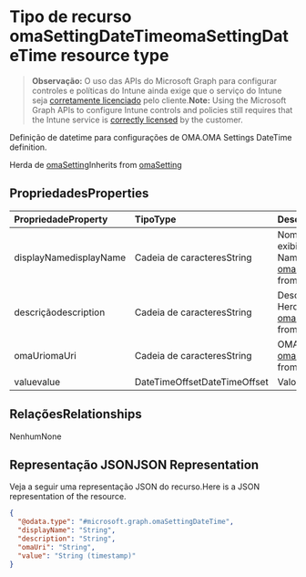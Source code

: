# <a name="omasettingdatetime-resource-type"></a><span data-ttu-id="96ca3-101">Tipo de recurso omaSettingDateTime</span><span class="sxs-lookup"><span data-stu-id="96ca3-101">omaSettingDateTime resource type</span></span>

> <span data-ttu-id="96ca3-102">**Observação:** O uso das APIs do Microsoft Graph para configurar controles e políticas do Intune ainda exige que o serviço do Intune seja [corretamente licenciado](https://go.microsoft.com/fwlink/?linkid=839381) pelo cliente.</span><span class="sxs-lookup"><span data-stu-id="96ca3-102">**Note:** Using the Microsoft Graph APIs to configure Intune controls and policies still requires that the Intune service is [correctly licensed](https://go.microsoft.com/fwlink/?linkid=839381) by the customer.</span></span>

<span data-ttu-id="96ca3-103">Definição de datetime para configurações de OMA.</span><span class="sxs-lookup"><span data-stu-id="96ca3-103">OMA Settings DateTime definition.</span></span>

<span data-ttu-id="96ca3-104">Herda de [omaSetting](../resources/intune_deviceconfig_omasetting.md)</span><span class="sxs-lookup"><span data-stu-id="96ca3-104">Inherits from [omaSetting](../resources/intune_deviceconfig_omasetting.md)</span></span>

## <a name="properties"></a><span data-ttu-id="96ca3-105">Propriedades</span><span class="sxs-lookup"><span data-stu-id="96ca3-105">Properties</span></span>
|<span data-ttu-id="96ca3-106">Propriedade</span><span class="sxs-lookup"><span data-stu-id="96ca3-106">Property</span></span>|<span data-ttu-id="96ca3-107">Tipo</span><span class="sxs-lookup"><span data-stu-id="96ca3-107">Type</span></span>|<span data-ttu-id="96ca3-108">Descrição</span><span class="sxs-lookup"><span data-stu-id="96ca3-108">Description</span></span>|
|:---|:---|:---|
|<span data-ttu-id="96ca3-109">displayName</span><span class="sxs-lookup"><span data-stu-id="96ca3-109">displayName</span></span>|<span data-ttu-id="96ca3-110">Cadeia de caracteres</span><span class="sxs-lookup"><span data-stu-id="96ca3-110">String</span></span>|<span data-ttu-id="96ca3-111">Nome de exibição.</span><span class="sxs-lookup"><span data-stu-id="96ca3-111">Display Name.</span></span> <span data-ttu-id="96ca3-112">Herda de [omaSetting](../resources/intune_deviceconfig_omasetting.md)</span><span class="sxs-lookup"><span data-stu-id="96ca3-112">Inherited from [omaSetting](../resources/intune_deviceconfig_omasetting.md)</span></span>|
|<span data-ttu-id="96ca3-113">descrição</span><span class="sxs-lookup"><span data-stu-id="96ca3-113">description</span></span>|<span data-ttu-id="96ca3-114">Cadeia de caracteres</span><span class="sxs-lookup"><span data-stu-id="96ca3-114">String</span></span>|<span data-ttu-id="96ca3-115">Descrição.</span><span class="sxs-lookup"><span data-stu-id="96ca3-115">Description.</span></span> <span data-ttu-id="96ca3-116">Herda de [omaSetting](../resources/intune_deviceconfig_omasetting.md)</span><span class="sxs-lookup"><span data-stu-id="96ca3-116">Inherited from [omaSetting](../resources/intune_deviceconfig_omasetting.md)</span></span>|
|<span data-ttu-id="96ca3-117">omaUri</span><span class="sxs-lookup"><span data-stu-id="96ca3-117">omaUri</span></span>|<span data-ttu-id="96ca3-118">Cadeia de caracteres</span><span class="sxs-lookup"><span data-stu-id="96ca3-118">String</span></span>|<span data-ttu-id="96ca3-119">OMA.</span><span class="sxs-lookup"><span data-stu-id="96ca3-119">OMA.</span></span> <span data-ttu-id="96ca3-120">Herda de [omaSetting](../resources/intune_deviceconfig_omasetting.md)</span><span class="sxs-lookup"><span data-stu-id="96ca3-120">Inherited from [omaSetting](../resources/intune_deviceconfig_omasetting.md)</span></span>|
|<span data-ttu-id="96ca3-121">value</span><span class="sxs-lookup"><span data-stu-id="96ca3-121">value</span></span>|<span data-ttu-id="96ca3-122">DateTimeOffset</span><span class="sxs-lookup"><span data-stu-id="96ca3-122">DateTimeOffset</span></span>|<span data-ttu-id="96ca3-123">Valor.</span><span class="sxs-lookup"><span data-stu-id="96ca3-123">Value.</span></span>|

## <a name="relationships"></a><span data-ttu-id="96ca3-124">Relações</span><span class="sxs-lookup"><span data-stu-id="96ca3-124">Relationships</span></span>
<span data-ttu-id="96ca3-125">Nenhum</span><span class="sxs-lookup"><span data-stu-id="96ca3-125">None</span></span>
## <a name="json-representation"></a><span data-ttu-id="96ca3-126">Representação JSON</span><span class="sxs-lookup"><span data-stu-id="96ca3-126">JSON Representation</span></span>
<span data-ttu-id="96ca3-127">Veja a seguir uma representação JSON do recurso.</span><span class="sxs-lookup"><span data-stu-id="96ca3-127">Here is a JSON representation of the resource.</span></span>
<!--{
  "blockType": "resource",
  "baseType": "microsoft.graph.omaSetting",
  "@odata.type": "microsoft.graph.omaSettingDateTime"
}-->
``` json
{
  "@odata.type": "#microsoft.graph.omaSettingDateTime",
  "displayName": "String",
  "description": "String",
  "omaUri": "String",
  "value": "String (timestamp)"
}
```



